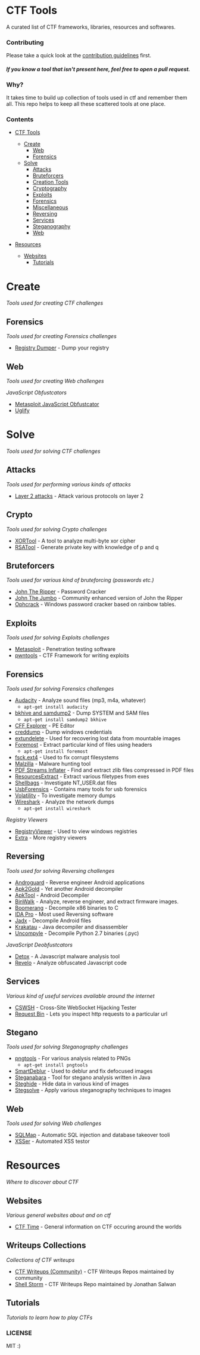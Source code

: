 # CTF Tools

A curated list of CTF frameworks, libraries, resources and softwares.

### Contributing

Please take a quick look at the [contribution guidelines](https://github.com/apsdehal/ctf-tools/blob/master/CONTRIBUTING.md) first.

#### _If you know a tool that isn't present here, feel free to open a pull request._

### Why?

It takes time to build up collection of tools used in ctf and remember them all. This repo helps to keep all these scattered tools at one place.


### Contents

- [CTF Tools](#ctf-tools)
  - [Create](#create)
    - [Web](#create-web)
    - [Forensics](#create-forensics)
  - [Solve](#solve)
    - [Attacks](#solve-attacks)
    - [Bruteforcers](#solve-bruteforcers)
    - [Creation Tools](#solve-create)
    - [Cryptography](#solve-crypto)
    - [Exploits](#solve-exploits)
    - [Forensics](#solve-forensics)
    - [Miscellaneous](#solve-misc)
    - [Reversing](#solve-reversing)
    - [Services](#solve-services)
    - [Steganography](#solve-stegano)
    - [Web](#solve-web)

- [Resources](#resources)
  - [Websites](#resources-websites)
    - [Tutorials](#resources-tutorials)


# Create

*Tools used for creating CTF challenges*

## Forensics

*Tools used for creating Forensics challenges*

- [Registry Dumper](http://www.kahusecurity.com/tools/RegistryDumper_v0.1.zip) - Dump your registry

## Web

*Tools used for creating Web challenges*

*JavaScript Obfustcators*

- [Metasploit JavaScript Obfustcator](https://github.com/rapid7/metasploit-framework/wiki/How-to-obfuscate-JavaScript-in-Metasploit)
- [Uglify](http://marijnhaverbeke.nl//uglifyjs)


# Solve

*Tools used for solving CTF challenges*

## Attacks

*Tools used for performing various kinds of attacks*

- [Layer 2 attacks](https://github.com/tomac/yersinia) - Attack various protocols on layer 2

## Crypto

*Tools used for solving Crypto challenges*

- [XORTool](https://github.com/hellman/xortool) - A tool to analyze multi-byte xor cipher
- [RSATool](https://github.com/ius/rsatool) - Generate private key with knowledge of p and q

## Bruteforcers

*Tools used for various kind of bruteforcing (passwords etc.)*

- [John The Ripper](http://www.openwall.com/john/) - Password Cracker
- [John The Jumbo](https://github.com/magnumripper/JohnTheRipper) - Community enhanced version of John the Ripper
- [Ophcrack](http://ophcrack.sourceforge.net/) - Windows password cracker based on rainbow tables.

## Exploits

*Tools used for solving Exploits challenges*

- [Metasploit](http://www.metasploit.com/) - Penetration testing software
- [pwntools](https://github.com/Gallopsled/pwntools) - CTF Framework for writing exploits

## Forensics

*Tools used for solving Forensics challenges*

- [Audacity](http://sourceforge.net/projects/audacity/) - Analyze sound files (mp3, m4a, whatever)
  - `apt-get install audacity`
- [bkhive and samdump2](http://sourceforge.net/projects/ophcrack/files/samdump2/) - Dump SYSTEM and SAM files
  - `apt-get install samdump2 bkhive`
- [CFF Explorer](http://www.ntcore.com/exsuite.php) - PE Editor
- [creddump](https://code.google.com/p/creddump/) - Dump windows credentials
- [extundelete](http://extundelete.sourceforge.net/) - Used for recovering lost data from mountable images
- [Foremost](http://foremost.sourceforge.net/) - Extract particular kind of files using headers
  - `apt-get install foremost`
- [fsck.ext4](http://linux.die.net/man/8/fsck.ext3) - Used to fix corrupt filesystems
- [Malzilla](http://malzilla.sourceforge.net/) - Malware hunting tool
- [PDF Streams Inflater](http://malzilla.sourceforge.net/downloads.html) - Find and extract zlib files compressed in PDF files
- [ResourcesExtract](http://www.nirsoft.net/utils/resources_extract.html) - Extract various filetypes from exes
- [Shellbags](https://github.com/williballenthin/shellbags) - Investigate NT\_USER.dat files
- [UsbForensics](http://www.forensicswiki.org/wiki/USB_History_Viewing) - Contains many tools for usb forensics
- [Volatility](https://github.com/volatilityfoundation/volatility) - To investigate memory dumps
- [Wireshark](https://www.wireshark.org/) - Analyze the network dumps
  - `apt-get install wireshark`

*Registry Viewers*
- [RegistryViewer](http://www.gaijin.at/en/getitpage.php?id=regview) - Used to view windows registries
- [Extra](http://www.forensicswiki.org/wiki/Windows_Registry) - More registry viewers

## Reversing

*Tools used for solving Reversing challenges*

- [Androguard](https://github.com/androguard/androguard) - Reverse engineer Android applications
- [Apk2Gold](https://github.com/lxdvs/apk2gold) - Yet another Android decompiler
- [ApkTool](http://ibotpeaches.github.io/Apktool/) - Android Decompiler
- [BinWalk](https://github.com/devttys0/binwalk) - Analyze, reverse engineer, and extract firmware images.
- [Boomerang](https://github.com/nemerle/boomerang) - Decompile x86 binaries to C
- [IDA Pro](https://www.hex-rays.com/products/ida/) - Most used Reversing software
- [Jadx](https://github.com/skylot/jadx) - Decompile Android files
- [Krakatau](https://github.com/Storyyeller/Krakatau) - Java decompiler and disassembler
- [Uncompyle](https://github.com/williballenthin/shellbags) - Decompile Python 2.7 binaries (.pyc)

*JavaScript Deobfustcators*

- [Detox](http://relentless-coding.org/projects/jsdetox/install) - A Javascript malware analysis tool
- [Revelo](http://www.kahusecurity.com/tools/Revelo_v0.6.zip) - Analyze obfuscated Javascript code

## Services

*Various kind of useful services available around the internet*

- [CSWSH](http://ironwasp.org/cswsh.html) - Cross-Site WebSocket Hijacking Tester
- [Request Bin](http://requestb.in/) - Lets you inspect http requests to a particular url

## Stegano

*Tools used for solving Steganography challenges*

- [pngtools](http://www.stillhq.com/pngtools/) - For various analysis related to PNGs
  - `apt-get install pngtools`
- [SmartDeblur](https://github.com/Y-Vladimir/SmartDeblur) - Used to deblur and fix defocused images
- [Steganabara](https://www.openhub.net/p/steganabara) -  Tool for stegano analysis written in Java
- [Steghide](http://steghide.sourceforge.net/) - Hide data in various kind of images
- [Stegsolve](http://www.caesum.com/handbook/Stegsolve.jar) - Apply various steganography techniques to images

## Web

*Tools used for solving Web challenges*

- [SQLMap](https://github.com/sqlmapproject/sqlmap) - Automatic SQL injection and database takeover tooli
- [XSSer](http://xsser.sourceforge.net/) - Automated XSS testor


# Resources

*Where to discover about CTF*

## Websites

*Various general websites about and on ctf*

- [CTF Time](https://ctftime.org/) - General information on CTF occuring around the worlds

## Writeups Collections

*Collections of CTF writeups*

- [CTF Writeups (Community)](https://github.com/ctfs/) - CTF Writeups Repos maintained by community
- [Shell Storm](shell-storm.org/repo/CTF/) - CTF Writeups Repo maintained by Jonathan Salwan

## Tutorials

*Tutorials to learn how to play CTFs*

### LICENSE

MIT :)

